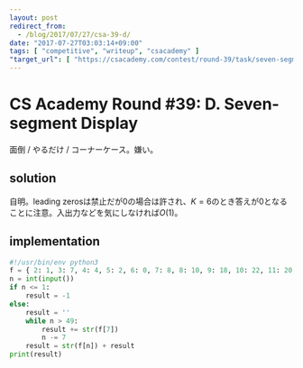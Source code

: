 ```yaml
---
layout: post
redirect_from:
  - /blog/2017/07/27/csa-39-d/
date: "2017-07-27T03:03:14+09:00"
tags: [ "competitive", "writeup", "csacademy" ]
"target_url": [ "https://csacademy.com/contest/round-39/task/seven-segment-display/" ]
---
```


# CS Academy Round #39: D. Seven-segment Display

面倒 / やるだけ / コーナーケース。嫌い。

## solution

自明。leading zerosは禁止だが$0$の場合は許され、$K = 6$のとき答えが$0$となることに注意。入出力などを気にしなければ$O(1)$。

## implementation

``` python
#!/usr/bin/env python3
f = { 2: 1, 3: 7, 4: 4, 5: 2, 6: 0, 7: 8, 8: 10, 9: 18, 10: 22, 11: 20, 12: 28, 13: 68, 14: 88, 15: 108, 16: 188, 17: 200, 18: 208, 19: 288, 20: 688, 21: 888, 22: 1088, 23: 1888, 24: 2008, 25: 2088, 26: 2888, 27: 6888, 28: 8888, 29: 10888, 30: 18888, 31: 20088, 32: 20888, 33: 28888, 34: 68888, 35: 88888, 36: 108888, 37: 188888, 38: 200888, 39: 208888, 40: 288888, 41: 688888, 42: 888888, 43: 1088888, 44: 1888888, 45: 2008888, 46: 2088888, 47: 2888888, 48: 6888888, 49: 8888888, }
n = int(input())
if n <= 1:
    result = -1
else:
    result = ''
    while n > 49:
        result += str(f[7])
        n -= 7
    result = str(f[n]) + result
print(result)
```

